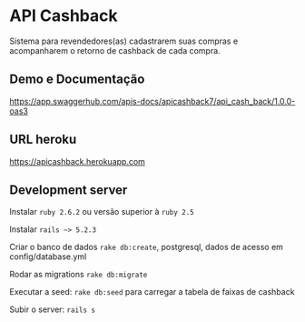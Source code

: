 # API Cashback

Sistema para revendedores(as) cadastrarem
suas compras e acompanharem o retorno de cashback de cada compra.

## Demo e Documentação

https://app.swaggerhub.com/apis-docs/apicashback7/api_cash_back/1.0.0-oas3

## URL heroku

https://apicashback.herokuapp.com

## Development server

Instalar `ruby 2.6.2` ou versão superior à `ruby 2.5`

Instalar `rails ~> 5.2.3` 

Criar o banco de dados `rake db:create`, postgresql, dados de acesso em config/database.yml 

Rodar as migrations `rake db:migrate` 

Executar a seed: `rake db:seed`  para carregar a tabela de faixas de cashback

Subir o server: `rails s`
